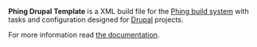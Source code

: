 **Phing Drupal Template** is a XML build file for the [Phing build system](http://www.phing.info/trac/) with tasks and configuration designed for [Drupal](http://drupal.org) projects.

For more information read [the documentation](http://reload.github.com/phing-drupal-template/).
